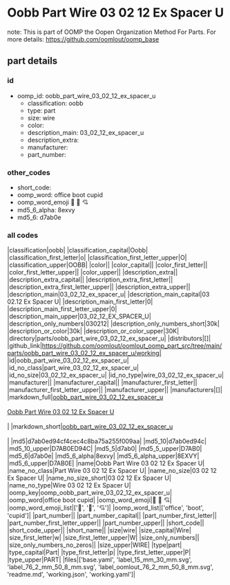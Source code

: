 # Oobb Part Wire 03 02 12 Ex Spacer U  

note: This is part of OOMP the Oopen Organization Method For Parts. For more details: https://github.com/oomlout/oomp_base

##  part details





### id
* oomp_id: oobb_part_wire_03_02_12_ex_spacer_u
  * classification: oobb
  * type: part
  * size: wire
  * color: 
  * description_main: 03_02_12_ex_spacer_u
  * description_extra: 
  * manufacturer: 
  * part_number: 

### other_codes
* short_code: 
* oomp_word: office boot cupid
* oomp_word_emoji :office: :boot: :cupid:
* md5_6_alpha: 8exvy
* md5_6: d7ab0e

### all codes 
|classification|oobb|
|classification_capital|Oobb|
|classification_first_letter|o|
|classification_first_letter_upper|O|
|classification_upper|OOBB|
|color||
|color_capital||
|color_first_letter||
|color_first_letter_upper||
|color_upper||
|description_extra||
|description_extra_capital||
|description_extra_first_letter||
|description_extra_first_letter_upper||
|description_extra_upper||
|description_main|03_02_12_ex_spacer_u|
|description_main_capital|03 02.12 Ex Spacer U|
|description_main_first_letter|0|
|description_main_first_letter_upper|0|
|description_main_upper|03_02_12_EX_SPACER_U|
|description_only_numbers|030212|
|description_only_numbers_short|30k|
|description_or_color|30k|
|description_or_color_upper|30K|
|directory|parts/oobb_part_wire_03_02_12_ex_spacer_u|
|distributors|[]|
|github_link|https://github.com/oomlout/oomlout_oomp_part_src/tree/main/parts/oobb_part_wire_03_02_12_ex_spacer_u/working|
|id|oobb_part_wire_03_02_12_ex_spacer_u|
|id_no_class|part_wire_03_02_12_ex_spacer_u|
|id_no_size|03_02_12_ex_spacer_u|
|id_no_type|wire_03_02_12_ex_spacer_u|
|manufacturer||
|manufacturer_capital||
|manufacturer_first_letter||
|manufacturer_first_letter_upper||
|manufacturer_upper||
|manufacturers|[]|
|markdown_full|[oobb_part_wire_03_02_12_ex_spacer_u](https://github.com/oomlout/oomlout_oomp_part_src/tree/main/parts/oobb_part_wire_03_02_12_ex_spacer_u/working)<br>[](https://github.com/oomlout/oomlout_oomp_part_src/tree/main/parts/oobb_part_wire_03_02_12_ex_spacer_u/working)<br>[Oobb Part Wire 03 02 12 Ex Spacer U](https://github.com/oomlout/oomlout_oomp_part_src/tree/main/parts/oobb_part_wire_03_02_12_ex_spacer_u/working)<br><br>|
|markdown_short|[oobb_part_wire_03_02_12_ex_spacer_u](https://github.com/oomlout/oomlout_oomp_part_src/tree/main/parts/oobb_part_wire_03_02_12_ex_spacer_u/working)<br><br>|
|md5|d7ab0ed94cf4cec4c8ba75a255f009aa|
|md5_10|d7ab0ed94c|
|md5_10_upper|D7AB0ED94C|
|md5_5|d7ab0|
|md5_5_upper|D7AB0|
|md5_6|d7ab0e|
|md5_6_alpha|8exvy|
|md5_6_alpha_upper|8EXVY|
|md5_6_upper|D7AB0E|
|name|Oobb Part Wire 03 02 12 Ex Spacer U|
|name_no_class|Part Wire 03 02 12 Ex Spacer U|
|name_no_size|03 02 12 Ex Spacer U|
|name_no_size_short|03 02 12 Ex Spacer U|
|name_no_type|Wire 03 02 12 Ex Spacer U|
|oomp_key|oomp_oobb_part_wire_03_02_12_ex_spacer_u|
|oomp_word|office boot cupid|
|oomp_word_emoji|:office: :boot: :cupid:|
|oomp_word_emoji_list|[':office:', ':boot:', ':cupid:']|
|oomp_word_list|['office', 'boot', 'cupid']|
|part_number||
|part_number_capital||
|part_number_first_letter||
|part_number_first_letter_upper||
|part_number_upper||
|short_code||
|short_code_upper||
|short_name||
|size|wire|
|size_capital|Wire|
|size_first_letter|w|
|size_first_letter_upper|W|
|size_only_numbers||
|size_only_numbers_no_zeros||
|size_upper|WIRE|
|type|part|
|type_capital|Part|
|type_first_letter|p|
|type_first_letter_upper|P|
|type_upper|PART|
|files|['base.yaml', 'label_15_mm_30_mm.svg', 'label_76_2_mm_50_8_mm.svg', 'label_oomlout_76_2_mm_50_8_mm.svg', 'readme.md', 'working.json', 'working.yaml']|

